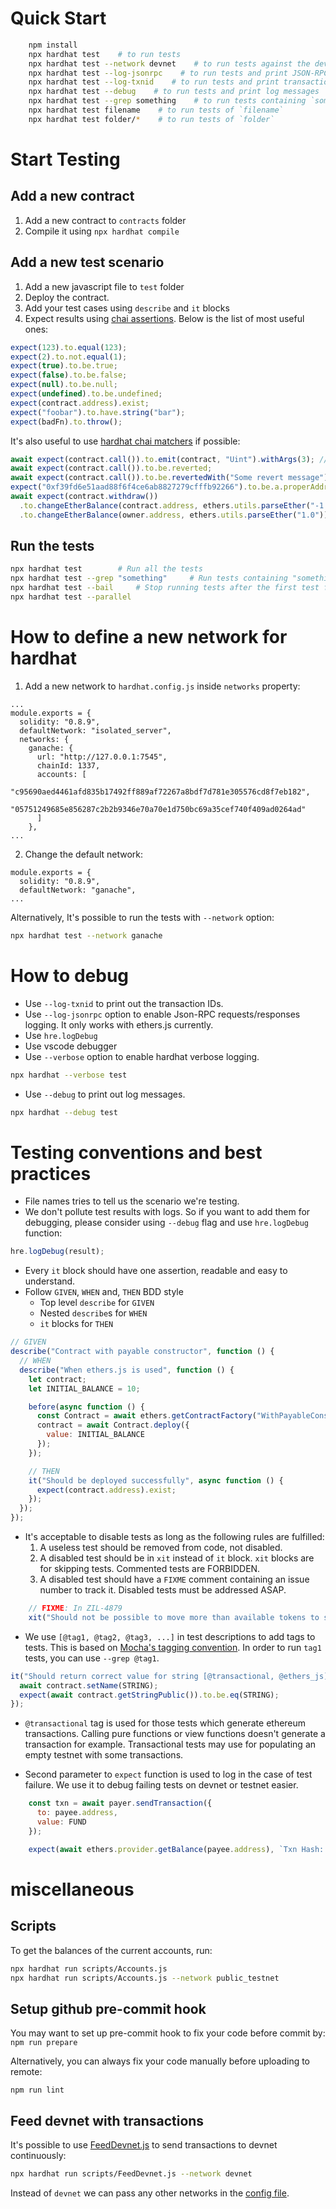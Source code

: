 # Quick Start

```bash
    npm install
    npx hardhat test    # to run tests
    npx hardhat test --network devnet    # to run tests against the devnet
    npx hardhat test --log-jsonrpc    # to run tests and print JSON-RPC requests/responses
    npx hardhat test --log-txnid    # to run tests and print transaction ids.
    npx hardhat test --debug    # to run tests and print log messages
    npx hardhat test --grep something    # to run tests containing `something` in the description
    npx hardhat test filename    # to run tests of `filename`
    npx hardhat test folder/*    # to run tests of `folder`
```

# Start Testing

## Add a new contract

1. Add a new contract to `contracts` folder
2. Compile it using `npx hardhat compile`

## Add a new test scenario

1. Add a new javascript file to `test` folder
2. Deploy the contract.
3. Add your test cases using `describe` and `it` blocks
4. Expect results using [chai assertions](https://www.chaijs.com/api/bdd/). Below is the list of most useful ones:

```javascript
expect(123).to.equal(123);
expect(2).to.not.equal(1);
expect(true).to.be.true;
expect(false).to.be.false;
expect(null).to.be.null;
expect(undefined).to.be.undefined;
expect(contract.address).exist;
expect("foobar").to.have.string("bar");
expect(badFn).to.throw();
```

It's also useful to use [hardhat chai matchers](https://hardhat.org/hardhat-chai-matchers/docs/overview) if possible:

```javascript
await expect(contract.call()).to.emit(contract, "Uint").withArgs(3); // For events
await expect(contract.call()).to.be.reverted;
await expect(contract.call()).to.be.revertedWith("Some revert message");
expect("0xf39fd6e51aad88f6f4ce6ab8827279cfffb92266").to.be.a.properAddress;
await expect(contract.withdraw())
  .to.changeEtherBalance(contract.address, ethers.utils.parseEther("-1.0"))
  .to.changeEtherBalance(owner.address, ethers.utils.parseEther("1.0"));
```

## Run the tests

```bash
npx hardhat test        # Run all the tests
npx hardhat test --grep "something"     # Run tests containing "something" in their descriptions
npx hardhat test --bail     # Stop running tests after the first test failure
npx hardhat test --parallel
```

# How to define a new network for hardhat

1. Add a new network to `hardhat.config.js` inside `networks` property:

```
...
module.exports = {
  solidity: "0.8.9",
  defaultNetwork: "isolated_server",
  networks: {
    ganache: {
      url: "http://127.0.0.1:7545",
      chainId: 1337,
      accounts: [
        "c95690aed4461afd835b17492ff889af72267a8bdf7d781e305576cd8f7eb182",
        "05751249685e856287c2b2b9346e70a70e1d750bc69a35cef740f409ad0264ad"
      ]
    },
...
```

2. Change the default network:

```
module.exports = {
  solidity: "0.8.9",
  defaultNetwork: "ganache",
...
```

Alternatively, It's possible to run the tests with `--network` option:

```bash
npx hardhat test --network ganache
```

# How to debug

- Use `--log-txnid` to print out the transaction IDs.
- Use `--log-jsonrpc` option to enable Json-RPC requests/responses logging. It only works with ethers.js currently.
- Use `hre.logDebug`
- Use vscode debugger
- Use `--verbose` option to enable hardhat verbose logging.

```bash
npx hardhat --verbose test
```

- Use `--debug` to print out log messages.

```bash
npx hardhat --debug test
```

# Testing conventions and best practices

- File names tries to tell us the scenario we're testing.
- We don't pollute test results with logs. So if you want to add them for debugging, please consider using `--debug` flag and use `hre.logDebug` function:

```javascript
hre.logDebug(result);
```

- Every `it` block should have one assertion, readable and easy to understand.
- Follow `GIVEN`, `WHEN` and, `THEN` BDD style
  - Top level `describe` for `GIVEN`
  - Nested `describe`s for `WHEN`
  - `it` blocks for `THEN`

```javascript
// GIVEN
describe("Contract with payable constructor", function () {
  // WHEN
  describe("When ethers.js is used", function () {
    let contract;
    let INITIAL_BALANCE = 10;

    before(async function () {
      const Contract = await ethers.getContractFactory("WithPayableConstructor");
      contract = await Contract.deploy({
        value: INITIAL_BALANCE
      });
    });

    // THEN
    it("Should be deployed successfully", async function () {
      expect(contract.address).exist;
    });
  });
});
```

- It's acceptable to disable tests as long as the following rules are fulfilled:
  1. A useless test should be removed from code, not disabled.
  2. A disabled test should be in `xit` instead of `it` block. `xit` blocks are for skipping tests. Commented tests are FORBIDDEN.
  3. A disabled test should have a `FIXME` comment containing an issue number to track it. Disabled tests must be addressed ASAP.

```javascript
    // FIXME: In ZIL-4879
    xit("Should not be possible to move more than available tokens to some address", async function () {
```

- We use `[@tag1, @tag2, @tag3, ...]` in test descriptions to add tags to tests. This is based on [Mocha's tagging convention](https://github.com/mochajs/mocha/wiki/Tagging). In order to run `tag1` tests, you can use `--grep @tag1`.

```javascript
it("Should return correct value for string [@transactional, @ethers_js]", async function () {
  await contract.setName(STRING);
  expect(await contract.getStringPublic()).to.be.eq(STRING);
});
```

- `@transactional` tag is used for those tests which generate ethereum transactions. Calling pure functions or view functions doesn't generate a transaction for example. Transactional tests may use for populating an empty testnet with some transactions.

- Second parameter to `expect` function is used to log in the case of test failure. We use it to debug failing tests on devnet or testnet easier.

```javascript
    const txn = await payer.sendTransaction({
      to: payee.address,
      value: FUND
    });

    expect(await ethers.provider.getBalance(payee.address), `Txn Hash: ${txn.hash}`).to.be.eq(FUND);
```


# miscellaneous
## Scripts
To get the balances of the current accounts, run:
```bash
npx hardhat run scripts/Accounts.js
npx hardhat run scripts/Accounts.js --network public_testnet
```

## Setup github pre-commit hook

You may want to set up pre-commit hook to fix your code before commit by:
`npm run prepare`

Alternatively, you can always fix your code manually before uploading to remote:

`npm run lint`

## Feed devnet with transactions

It's possible to use [FeedDevnet.js](scripts/FeedDevnet.js) to send transactions to devnet continuously:

```bash
npx hardhat run scripts/FeedDevnet.js --network devnet
```

Instead of `devnet` we can pass any other networks in the [config file](hardhat.config.js).
